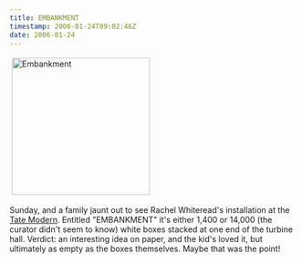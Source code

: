 ```yaml
---
title: EMBANKMENT
timestamp: 2006-01-24T09:02:46Z
date: 2006-01-24
---
```


<a href="http://www.flickr.com/photos/psd/sets/72057594053215091/">
<img src="http://blog.whatfettle.com/EMBANKMENT.png" height="241" width="242" border="0" hspace="4" vspace="4" alt="Embankment" /></a>

<p>Sunday, and a family jaunt out to see Rachel Whiteread's installation at the <a href="http://www.tate.org.uk/modern/exhibitions/whiteread/default.shtm">Tate Modern</a>. Entitled "EMBANKMENT" it's either 1,400 or 14,000 (the curator didn't seem to know) white boxes stacked at one end of the turbine hall. Verdict: an interesting idea on paper, and the kid's loved it, but ultimately as empty as the boxes themselves. Maybe that was the point!</p>

